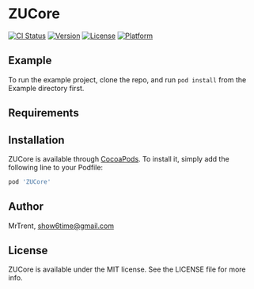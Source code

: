 # ZUCore

[![CI Status](https://img.shields.io/travis/MrTrent/ZUCore.svg?style=flat)](https://travis-ci.org/MrTrent/ZUCore)
[![Version](https://img.shields.io/cocoapods/v/ZUCore.svg?style=flat)](https://cocoapods.org/pods/ZUCore)
[![License](https://img.shields.io/cocoapods/l/ZUCore.svg?style=flat)](https://cocoapods.org/pods/ZUCore)
[![Platform](https://img.shields.io/cocoapods/p/ZUCore.svg?style=flat)](https://cocoapods.org/pods/ZUCore)

## Example

To run the example project, clone the repo, and run `pod install` from the Example directory first.

## Requirements

## Installation

ZUCore is available through [CocoaPods](https://cocoapods.org). To install
it, simply add the following line to your Podfile:

```ruby
pod 'ZUCore'
```

## Author

MrTrent, show6time@gmail.com

## License

ZUCore is available under the MIT license. See the LICENSE file for more info.
